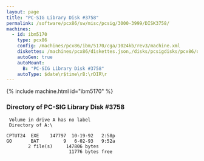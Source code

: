 ```yaml
---
layout: page
title: "PC-SIG Library Disk #3758"
permalink: /software/pcx86/sw/misc/pcsig/3000-3999/DISK3758/
machines:
  - id: ibm5170
    type: pcx86
    config: /machines/pcx86/ibm/5170/cga/1024kb/rev3/machine.xml
    diskettes: /machines/pcx86/diskettes.json,/disks/pcsigdisks/pcx86/diskettes.json
    autoGen: true
    autoMount:
      B: "PC-SIG Library Disk #3758"
    autoType: $date\r$time\rB:\rDIR\r
---
```


{% include machine.html id="ibm5170" %}

### Directory of PC-SIG Library Disk #3758

     Volume in drive A has no label
     Directory of A:\

    CPTUT24  EXE    147797  10-19-92   2:58p
    GO       BAT         9   6-02-93   9:52a
            2 file(s)     147806 bytes
                           11776 bytes free

